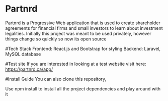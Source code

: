 # Partnrd

Partnrd is a Progressive Web application that is used to create shareholder agreements for financial firms and small investors to learn about investment legalities. 
Initially this project was meant to be used privately, however things change so quickly so now its open source

#Tech Stack 
Frontend: React.js and Bootstrap for styling
Backend: Laravel, MySQL database

#Test site
If you are interested in looking at a test website visit here: https://partnrd.ca/app/

#Install Guide
You can also clone this repository, 

Use npm install to install all the project dependencies and play around with it 


